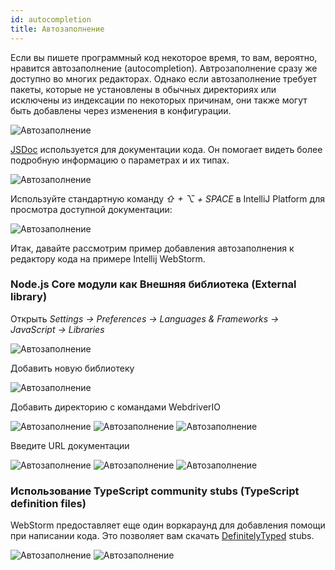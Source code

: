 ```yaml
---
id: autocompletion
title: Автозаполнение
---
```

Если вы пишете программный код некоторое время, то вам, вероятно, нравится автозаполнение (autocompletion). Автрозаполнение сразу же доступно во многих редакторах. Однако если автозаполнение требует пакеты, которые не установлены в обычных директориях или исключены из индексации по некоторых причинам, они также могут быть добавлены через изменения в конфигурации.

![Автозаполнение](/img/autocompletion/0.png)

[JSDoc](http://usejsdoc.org/) используется для документации кода. Он помогает видеть более подробную информацию о параметрах и их типах.

![Автозаполнение](/img/autocompletion/1.png)

Используйте стандартную команду *⇧ + ⌥ + SPACE* в IntelliJ Platform для просмотра доступной документации:

![Автозаполнение](/img/autocompletion/2.png)

Итак, давайте рассмотрим пример добавления автозаполнения к редактору кода на примере Intellij WebStorm.

### Node.js Core модули как Внешняя библиотека (External library)

Открыть *Settings -> Preferences -> Languages & Frameworks -> JavaScript -> Libraries*

![Автозаполнение](/img/autocompletion/3.png)

Добавить новую библиотеку

![Автозаполнение](/img/autocompletion/4.png)

Добавить директорию с командами WebdriverIO

![Автозаполнение](/img/autocompletion/5.png) ![Автозаполнение](/img/autocompletion/6.png) ![Автозаполнение](/img/autocompletion/7.png)

Введите URL документации

![Автозаполнение](/img/autocompletion/8.png) ![Автозаполнение](/img/autocompletion/9.png) ![Автозаполнение](/img/autocompletion/10.png)

### Использование TypeScript community stubs (TypeScript definition files)

WebStorm предоставляет еще один воркараунд для добавления помощи при написании кода. Это позволяет вам скачать [DefinitelyTyped](https://github.com/DefinitelyTyped/DefinitelyTyped) stubs.

![Автозаполнение](/img/autocompletion/11.png) ![Автозаполнение](/img/autocompletion/12.png)